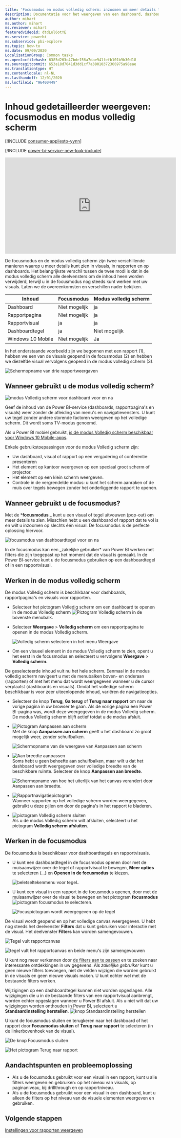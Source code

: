 ```yaml
---
title: 'Focusmodus en modus volledig scherm: inzoomen om meer details te zien'
description: Documentatie voor het weergeven van een dashboard, dashboardtegel, rapport of rapportvisual van Power BI in de focusmodus of de modus volledig scherm
author: mihart
ms.author: mihart
ms.reviewer: mihart
featuredvideoid: dtdLul6otYE
ms.service: powerbi
ms.subservice: pbi-explore
ms.topic: how-to
ms.date: 09/09/2020
LocalizationGroup: Common tasks
ms.openlocfilehash: 6385d263c47bde156a7dae941fefb101b9b30d18
ms.sourcegitcommit: 653e18d7041d3dd1cf7a38010372366975a98eae
ms.translationtype: HT
ms.contentlocale: nl-NL
ms.lasthandoff: 12/01/2020
ms.locfileid: "96400449"
---
```

# <a name="display-content-in-more-detail-focus-mode-and-full-screen-mode"></a>Inhoud gedetailleerder weergeven: focusmodus en modus volledig scherm

[!INCLUDE [consumer-appliesto-yynn](../includes/consumer-appliesto-yynn.md)]

[!INCLUDE [power-bi-service-new-look-include](../includes/power-bi-service-new-look-include.md)]    

<iframe width="560" height="315" src="https://www.youtube.com/embed/dtdLul6otYE" frameborder="0" allowfullscreen></iframe>

De focusmodus en de modus volledig scherm zijn twee verschillende manieren waarop u meer details kunt zien in visuals, in rapporten en op dashboards.  Het belangrijkste verschil tussen de twee modi is dat in de modus volledig scherm alle deelvensters om de inhoud heen worden verwijderd, terwijl u in de focusmodus nog steeds kunt werken met uw visuals. Laten we de overeenkomsten en verschillen nader bekijken.  

|Inhoud    | Focusmodus  |Modus volledig scherm  |
|---------|---------|----------------------|
|Dashboard     |   Niet mogelijk     | ja |
|Rapportpagina   | Niet mogelijk  | ja|
|Rapportvisual | ja    | ja |
|Dashboardtegel | ja    | Niet mogelijk |
|Windows 10 Mobile | Niet mogelijk | Ja |

In het onderstaande voorbeeld zijn we begonnen met een rapport (1), hebben we een van de visuals geopend in de focusmodus (2) en hebben we diezelfde visual vervolgens geopend in de modus volledig scherm (3). 

![Schermopname van drie rapportweergaven](media/end-user-focus/power-bi-reports.png)

## <a name="when-to-use-full-screen-mode"></a>Wanneer gebruikt u de modus volledig scherm?

![modus Volledig scherm voor dashboard voor en na](media/end-user-focus/power-bi-dashboards-focus.png)

Geef de inhoud van de Power BI-service (dashboards, rapportpagina's en visuals) weer zonder de afleiding van menu's en navigatievensters.  U kunt uw tegel zonder andere storende factoren weergeven op het volledige scherm. Dit wordt soms TV-modus genoemd.   

Als u Power BI mobiel gebruikt, [is de modus Volledig scherm beschikbaar voor Windows 10 Mobile-apps](./mobile/mobile-windows-10-app-presentation-mode.md). 

Enkele gebruikstoepassingen voor de modus Volledig scherm zijn:

* Uw dashboard, visual of rapport op een vergadering of conferentie presenteren
* Het element op kantoor weergeven op een speciaal groot scherm of projector.
* Het element op een klein scherm weergeven.
* Controle in de vergrendelde modus: u kunt het scherm aanraken of de muis over tegels bewegen zonder het onderliggende rapport te openen.

## <a name="when-to-use-focus-mode"></a>Wanneer gebruikt u de focusmodus?

Met de ***focusmodus** _ kunt u een visual of tegel uitvouwen (pop-out) om meer details te zien.  Misschien hebt u een dashboard of rapport dat te vol is en wilt u inzoomen op slechts één visual.  De focusmodus is de perfecte oplossing hiervoor.  

![focusmodus van dashboardtegel voor en na](media/end-user-focus/power-bi-compare-dash.png)

In de focusmodus kan een _zakelijke gebruiker* van Power BI werken met filters die zijn toegepast op het moment dat de visual is gemaakt.  In de Power BI-service kunt u de focusmodus gebruiken op een dashboardtegel of in een rapportvisual.

## <a name="working-in-full-screen-mode"></a>Werken in de modus volledig scherm

De modus Volledig scherm is beschikbaar voor dashboards, rapportpagina's en visuals voor rapporten. 

- Selecteer het pictogram Volledig scherm om een dashboard te openen in de modus Volledig scherm ![Pictogram Volledig scherm](media/end-user-focus/power-bi-full-screen-icon.png) in de bovenste menubalk. 

- Selecteer **Weergave** > **Volledig scherm** om een rapportpagina te openen in de modus Volledig scherm.

    ![Volledig scherm selecteren in het menu Weergave](media/end-user-focus/power-bi-view.png)


- Om een visueel element in de modus Volledig scherm te zien, opent u het eerst in de focusmodus en selecteert u vervolgens **Weergave** > **Volledig scherm**.  


De geselecteerde inhoud vult nu het hele scherm. Eenmaal in de modus volledig scherm navigeert u met de menubalken boven- en onderaan (rapporten) of met het menu dat wordt weergegeven wanneer u de cursor verplaatst (dashboards en visuals). Omdat het volledige scherm beschikbaar is voor zeer uiteenlopende inhoud, variëren de navigatieopties.   


  * Selecteer de knop **Terug**, **Ga terug** of **Terug naar rapport** om naar de vorige pagina in uw browser te gaan. Als de vorige pagina een Power BI-pagina was, wordt deze weergegeven in de modus Volledig scherm.  De modus Volledig scherm blijft actief totdat u de modus afsluit.

  * ![Pictogram Aanpassen aan scherm](media/end-user-focus/power-bi-fit-to-screen-icon.png)    
    Met de knop **Aanpassen aan scherm** geeft u het dashboard zo groot mogelijk weer, zonder schuifbalken.  

    ![Schermopname van de weergave van Aanpassen aan scherm](media/end-user-focus/power-bi-fit-screen.png)

  * ![Aan breedte aanpassen](media/end-user-focus/power-bi-fit-width.png)       
    Soms hebt u geen behoefte aan schuifbalken, maar wilt u dat het dashboard wordt weergegeven over volledige breedte van de beschikbare ruimte. Selecteer de knop **Aanpassen aan breedte**.    

    ![Schermopname van hoe het uiterlijk van het canvas verandert door Aanpassen aan breedte. ](media/end-user-focus/power-bi-fit-to-width-new.png)

  * ![Rapportnavigatiepictogram](media/end-user-focus/power-bi-report-nav2.png)       
    Wanneer rapporten op het volledige scherm worden weergegeven, gebruikt u deze pijlen om door de pagina's in het rapport te bladeren.    
  * ![pictogram Volledig scherm sluiten](media/end-user-focus/exit-fullscreen-new.png)     
  Als u de modus Volledig scherm wilt afsluiten, selecteert u het pictogram **Volledig scherm afsluiten**.

      

## <a name="working-in-focus-mode"></a>Werken in de focusmodus

De focusmodus is beschikbaar voor dashboardtegels en rapportvisuals. 

- U kunt een dashboardtegel in de focusmodus openen door met de muisaanwijzer over de tegel of rapportvisual te bewegen, **Meer opties** te selecteren (...) en **Openen in de focusmodus** te kiezen.

    ![beletseltekenmenu voor tegel](media/end-user-focus/power-bi-focus-dashboard.png).. 

- U kunt een visual in een rapport in de focusmodus openen, door met de muisaanwijzer over de visual te bewegen en het pictogram **focusmodus**![pictogram focusmodus](media/end-user-focus/pbi_popout.jpg) te selecteren.  

   ![Focuspictogram wordt weergegeven op de tegel](media/end-user-focus/power-bi-hover-focus.png)



De visual wordt geopend en op het volledige canvas weergegeven. U hebt nog steeds het deelvenster **Filters** dat u kunt gebruiken voor interactie met de visual. Het deelvenster **Filters** kan worden samengevouwen.

   ![Tegel vult rapportcanvas](media/end-user-focus/power-bi-filter.png)


   ![tegel vult het rapportcanvas en beide menu's zijn samengevouwen](media/end-user-focus/power-bi-filter-collapse.png)  

U kunt nog meer verkennen door [de filters aan te passen](end-user-report-filter.md) en te zoeken naar interessante ontdekkingen in uw gegevens. Als *zakelijke gebruiker* kunt u geen nieuwe filters toevoegen, niet de velden wijzigen die worden gebruikt in de visuals en geen nieuwe visuals maken.  U kunt echter wel met de bestaande filters werken. 

Wijzigingen op een dashboardtegel kunnen niet worden opgeslagen. Alle wijzigingen die u in de bestaande filters van een rapportvisual aanbrengt, worden echter opgeslagen wanneer u Power BI afsluit. Als u niet wilt dat uw wijzigingen worden onthouden in Power BI, selecteert u **Standaardinstelling herstellen**. ![knop Standaardinstelling herstellen](media/end-user-focus/power-bi-resets.png)  

U kunt de focusmodus sluiten en terugkeren naar het dashboard of het rapport door **Focusmodus sluiten** of **Terug naar rapport** te selecteren (in de linkerbovenhoek van de visual).

![De knop Focusmodus sluiten](media/end-user-focus/power-bi-exit.png)    

![Het pictogram Terug naar rapport](media/end-user-focus/power-bi-back-to-report.png)  

## <a name="considerations-and-troubleshooting"></a>Aandachtspunten en probleemoplossing

* Als u de focusmodus gebruikt voor een visual in een rapport, kunt u alle filters weergeven en gebruiken: op het niveau van visuals, op paginaniveau, bij drillthrough en op rapportniveau.    
* Als u de focusmodus gebruikt voor een visual in een dashboard, kunt u alleen de filters op het niveau van de visuele elementen weergeven en gebruiken.

## <a name="next-steps"></a>Volgende stappen

[Instellingen voor rapporten weergeven](end-user-report-view.md)